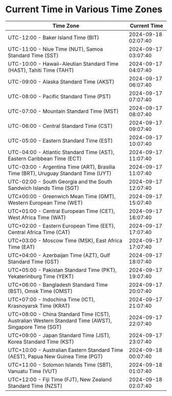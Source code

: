 # Current Time in Various Time Zones

| Time Zone | Current Time |
|-----------|--------------|
| UTC-12:00 - Baker Island Time (BIT) | 2024-09-18 02:07:40 |
| UTC-11:00 - Niue Time (NUT), Samoa Standard Time (SST) | 2024-09-17 03:07:40 |
| UTC-10:00 - Hawaii-Aleutian Standard Time (HAST), Tahiti Time (TAHT) | 2024-09-17 04:07:40 |
| UTC-09:00 - Alaska Standard Time (AKST) | 2024-09-17 06:07:40 |
| UTC-08:00 - Pacific Standard Time (PST) | 2024-09-17 07:07:40 |
| UTC-07:00 - Mountain Standard Time (MST) | 2024-09-17 08:07:40 |
| UTC-06:00 - Central Standard Time (CST) | 2024-09-17 09:07:40 |
| UTC-05:00 - Eastern Standard Time (EST) | 2024-09-17 10:07:40 |
| UTC-04:00 - Atlantic Standard Time (AST), Eastern Caribbean Time (ECT) | 2024-09-17 11:07:40 |
| UTC-03:00 - Argentina Time (ART), Brasília Time (BRT), Uruguay Standard Time (UYT) | 2024-09-17 11:07:40 |
| UTC-02:00 - South Georgia and the South Sandwich Islands Time (SGT) | 2024-09-17 12:07:40 |
| UTC±00:00 - Greenwich Mean Time (GMT), Western European Time (WET) | 2024-09-17 15:07:40 |
| UTC+01:00 - Central European Time (CET), West Africa Time (WAT) | 2024-09-17 16:07:40 |
| UTC+02:00 - Eastern European Time (EET), Central Africa Time (CAT) | 2024-09-17 17:07:40 |
| UTC+03:00 - Moscow Time (MSK), East Africa Time (EAT) | 2024-09-17 17:07:40 |
| UTC+04:00 - Azerbaijan Time (AZT), Gulf Standard Time (GST) | 2024-09-17 18:07:40 |
| UTC+05:00 - Pakistan Standard Time (PKT), Yekaterinburg Time (YEKT) | 2024-09-17 19:07:40 |
| UTC+06:00 - Bangladesh Standard Time (BST), Omsk Time (OMST) | 2024-09-17 20:07:40 |
| UTC+07:00 - Indochina Time (ICT), Krasnoyarsk Time (KRAT) | 2024-09-17 21:07:40 |
| UTC+08:00 - China Standard Time (CST), Australian Western Standard Time (AWST), Singapore Time (SGT) | 2024-09-17 22:07:40 |
| UTC+09:00 - Japan Standard Time (JST), Korea Standard Time (KST) | 2024-09-17 23:07:40 |
| UTC+10:00 - Australian Eastern Standard Time (AEST), Papua New Guinea Time (PGT) | 2024-09-18 00:07:40 |
| UTC+11:00 - Solomon Islands Time (SBT), Vanuatu Time (VUT) | 2024-09-18 01:07:40 |
| UTC+12:00 - Fiji Time (FJT), New Zealand Standard Time (NZST) | 2024-09-18 02:07:40 |
